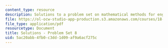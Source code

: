 ```yaml
---
content_type: resource
description: Solutions to a problem set on mathematical methods for engineers.
file: https://ol-ocw-studio-app-production.s3.amazonaws.com/courses/18-085-computational-science-and-engineering-i-fall-2008/5ac20abb4fb0c3dd1d09af9a6acf275c_pset8.pdf
file_type: application/pdf
resourcetype: Document
title: Solutions - Problem Set 8
uid: 5ac20abb-4fb0-c3dd-1d09-af9a6acf275c
---
```

